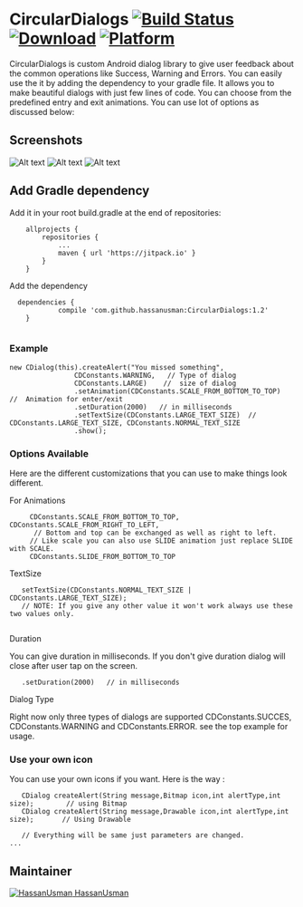 # CircularDialogs [![Build Status](https://travis-ci.org/hypeapps/MaterialTimelineView.svg?branch=master)](https://travis-ci.org/hypeapps/MaterialTimelineView) [![Download](https://api.bintray.com/packages/hypeapps/maven/MaterialTimelineView/images/download.svg)](https://bintray.com/hypeapps/maven/MaterialTimelineView/_latestVersion)  [![Platform](https://img.shields.io/badge/platform-Android-yellow.svg)](https://www.android.com) 

CircularDialogs is custom Android dialog library to give user feedback about the common operations like Success, Warning and Errors. You can easily use the it by adding the dependency to your gradle file. It allows you to make beautiful dialogs with just few lines of code. You can choose from the predefined entry and exit animations. You can use lot of options as discussed below:

## Screenshots 

![Alt text](https://media.giphy.com/media/26FeUOgHGdlqK5b6E/giphy.gif "Succes")
![Alt text](https://media.giphy.com/media/d47I14DOMBgSt4tO/giphy.gif "Error")
![Alt text](https://media.giphy.com/media/xUNd9R5AkswC22VCs8/giphy.gif "Error")

## Add Gradle dependency 

Add it in your root build.gradle at the end of repositories:


```
	allprojects {
		repositories {
			...
			maven { url 'https://jitpack.io' }
		}
	}

```
Add the dependency

```
  dependencies {
	        compile 'com.github.hassanusman:CircularDialogs:1.2'
	}
  
```

### Example


```
new CDialog(this).createAlert("You missed something",
                CDConstants.WARNING,   // Type of dialog
                CDConstants.LARGE)    //  size of dialog
                .setAnimation(CDConstants.SCALE_FROM_BOTTOM_TO_TOP)     //  Animation for enter/exit  
                .setDuration(2000)   // in milliseconds
                .setTextSize(CDConstants.LARGE_TEXT_SIZE)  // CDConstants.LARGE_TEXT_SIZE, CDConstants.NORMAL_TEXT_SIZE
                .show();
```    

### Options Available

Here are the different customizations that you can use to make things look different.

For Animations
```   
     CDConstants.SCALE_FROM_BOTTOM_TO_TOP, CDConstants.SCALE_FROM_RIGHT_TO_LEFT, 
      // Bottom and top can be exchanged as well as right to left.
     // Like scale you can also use SLIDE animation just replace SLIDE with SCALE.
     CDConstants.SLIDE_FROM_BOTTOM_TO_TOP
 ```    
 TextSize
 ```
    setTextSize(CDConstants.NORMAL_TEXT_SIZE | CDConstants.LARGE_TEXT_SIZE);
    // NOTE: If you give any other value it won't work always use these two values only.
    
 ```
 Duration
 
 You can give duration in milliseconds. If you don't give duration dialog will close after user tap on the screen.
 ```
    .setDuration(2000)   // in milliseconds
 
 ```
 
 Dialog Type
 
 Right now only three types of dialogs are supported CDConstants.SUCCES, CDConstants.WARNING and CDConstants.ERROR.
 see the top example for usage.
 
 ### Use your own icon
 
 You can use your own icons if you want. Here is the way :
 
 ```
    CDialog createAlert(String message,Bitmap icon,int alertType,int size);        // using Bitmap
    CDialog createAlert(String message,Drawable icon,int alertType,int size);       // Using Drawable
 
    // Everything will be same just parameters are changed.
 ...
 ```
 
 ## Maintainer
[![HassanUsman](https://avatars0.githubusercontent.com/u/10232094?v=4&s=40) HassanUsman](https://github.com/HassanUsman)  

